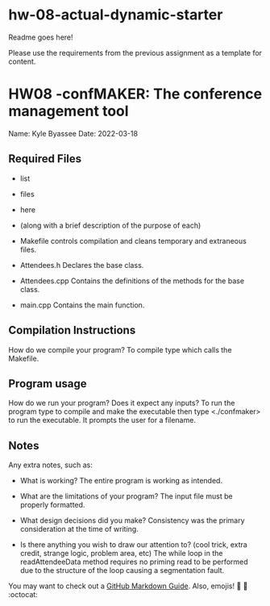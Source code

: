 # hw-08-actual-dynamic-starter
Readme goes here!

Please use the requirements from the previous assignment as a template for content.

# HW08 -confMAKER: The conference management tool 
Name: <your name here> Kyle Byassee
Date: <date of last update> 2022-03-18

## Required Files
* list
* files
* here
* (along with a brief description of the purpose of each)

* Makefile
  controls compilation and cleans temporary and extraneous files.
* Attendees.h
  Declares the base class.
* Attendees.cpp
  Contains the definitions of the methods for the base class.
* main.cpp
  Contains the main function.


## Compilation Instructions
How do we compile your program?
    To compile type <make> which calls the Makefile.

## Program usage
How do we run your program?  Does it expect any inputs?
    To run the program type <make> to compile and make the executable then type <./confmaker> to run the executable.
    It prompts the user for a filename.

## Notes
Any extra notes, such as:
* What is working?
  The entire program is working as intended.

* What are the limitations of your program?
  The input file must be properly formatted.

* What design decisions did you make?
  Consistency was the primary consideration at the time of writing.

* Is there anything you wish to draw our attention to? (cool trick, extra credit, strange logic, problem area, etc)
  The while loop in the readAttendeeData method requires no priming read to be performed due to the structure of the loop causing a segmentation fault.


You may want to check out a [GitHub Markdown Guide](https://docs.github.com/en/get-started/writing-on-github/getting-started-with-writing-and-formatting-on-github/basic-writing-and-formatting-syntax).  Also, emojis! :tada: :unicorn: :octocat:
